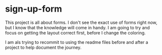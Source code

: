 # sign-up-form

This project is all about forms. I don't see the exact use of forms right now, but I know that the knowledge will come in handy.
I am going to try and focus on getting the layout correct first, before I change the coloring.

I am als trying to recommit to using the readme files before and after a project to help document the journey.
